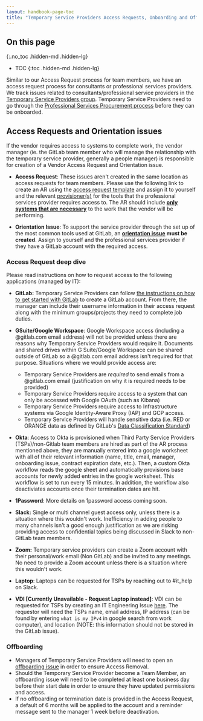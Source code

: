 ```yaml
---
layout: handbook-page-toc
title: "Temporary Service Providers Access Requests, Onboarding and Offboarding"
---
```


## On this page
{:.no_toc .hidden-md .hidden-lg}

- TOC
{:toc .hidden-md .hidden-lg}

Similar to our Access Request process for team members, we have an access request process for consultants or professional services providers. We track issues related to consultants/professional service providers in the [Temporary Service Providers group](https://gitlab.com/gitlab-com/temporary-service-providers). Temporary Service Providers need to go through the [Professional Services Procurement process](https://about.gitlab.com/handbook/finance/procurement/) before they can be onboarded.

## Access Requests and Orientation issues

If the vendor requires access to systems to complete work, the vendor manager (ie. the GitLab team member who will manage the relationship with the temporary service provider, generally a people manager) is responsible for creation of a Vendor Access Request and Orientation issue.

   * **Access Request**: These issues aren't created in the same location as access requests for team members. Please use the following link to create an AR using the [access request template](https://gitlab.com/gitlab-com/temporary-service-providers/lifecycle/-/issues/new?issuable_template=access-request) and assign it to yourself and the relevant [provisioner(s)](https://gitlab.com/gitlab-com/www-gitlab-com/-/blob/master/data/tech_stack.yml) for the tools that the professional services provider requires access to. The AR should include [**only systems that are necessary**](/handbook/security/access-management-policy.html#access-management) to the work that the vendor will be performing.

   * **Orientation Issue**: To support the service provider through the set up of the most common tools used at GitLab, an **[orientation issue](https://gitlab.com/gitlab-com/temporary-service-providers/lifecycle/-/issues/new?issuable_template=orientation-issue) must be created**. Assign to yourself and the professional services provider if they have a GitLab account with the required access.

### Access Request deep dive

Please read instructions on how to request access to the following applications (managed by IT):

- **GitLab:** Temporary Service Providers can follow [the instructions on how to get started with GitLab](https://about.gitlab.com/get-started/) to create a GitLab account. From there, the manager can include their username information in their access request along with the minimum groups/projects they need to complete job duties.
- **GSuite/Google Workspace**: Google Workspace access (including a @gitlab.com email address) will not be provided unless there are reasons why Temporary Service Providers would require it. Documents and shared drives within G Suite/Google Workspace can be shared outside of GitLab so a @gitlab.com email address isn't required for that purpose. Situations where we would provide access are:

    - Temporary Service Providers are _required_ to send emails from a @gitlab.com email (justification on why it is required needs to be provided)
    - Temporary Service Providers require access to a system that can only be accessed with Google OAuth (such as Kibana)
    - Temporary Service Providers require access to Infrastructure systems via Google Identity-Aware Proxy (IAP) and GCP access.
    - Temporary Service Providers will handle sensitive data (i.e. RED or ORANGE data as defined by GitLab's [Data Classification Standard](https://about.gitlab.com/handbook/security/data-classification-standard.html))

- **Okta**: Access to Okta is provisioned when Third Party Service Providers (TSPs)/non-Gitlab team members are hired as part of the AR process mentioned above, they are manually entered into a google worksheet with all of their relevant information (name, title, email, manager, onboarding issue, contract expiration date, etc.). Then, a custom Okta workflow reads the google sheet and automatically provisions base accounts for newly added entries in the google worksheet. This workflow is set to run every 15 minutes. In addition, the workflow also deactiviates accounts once their termination dates are hit.
- **1Password**: More details on 1password access coming soon.
- **Slack:** Single or multi channel guest access only, unless there is a situation where this wouldn't work. Inefficiency in adding people to many channels isn't a good enough justification as we are risking providing access to confidential topics being discussed in Slack to non-GitLab team members.
- **Zoom:** Temporary service providers can create a Zoom account with their personal/work email (Non GitLab) and be invited to any meetings. No need to provide a Zoom account unless there is a situation where this wouldn't work.
- **Laptop**: Laptops can be requested for TSPs by reaching out to #it_help on Slack.
- **VDI [Currently Unavailable - Request Laptop instead]**: VDI can be requested for TSPs by creating an IT Engineering Issue [here](https://gitlab.com/gitlab-com/business-technology/engineering/operations/issue-tracker/-/issues/new). The requestor will need the TSPs name, email address, IP address (can be found by entering `what is my IPv4` in google search from work computer), and location (NOTE: this information should not be stored in the GitLab issue).

### Offboarding

- Managers of Temporary Service Providers will need to open an [offboarding issue](https://gitlab.com/gitlab-com/temporary-service-providers/lifecycle/-/issues/new?issuable_template=offboarding) in order to ensure Access Removal. 
- Should the Temporary Service Provider become a Team Member, an offboarding issue will need to be completed at least one business day before their start date in order to ensure they have updated permissions and access.
- If no offboarding or termination date is provided in the Access Request, a default of 6 months will be applied to the account and a reminder message sent to the manager 1 week before deactivation. 


